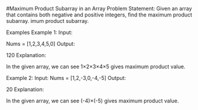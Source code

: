 #Maximum Product Subarray in an Array
Problem Statement: Given an array that contains both negative and positive integers, find the maximum product subarray.
imum product subarray.

Examples
Example 1:
Input:

 Nums = [1,2,3,4,5,0]
Output:

 120
Explanation:

 In the given array, we can see 1×2×3×4×5 gives maximum product value.


Example 2:
Input:
 Nums = [1,2,-3,0,-4,-5]
Output:

 20
Explanation:

 In the given array, we can see (-4)×(-5) gives maximum product value.